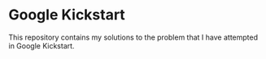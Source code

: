 # **Google Kickstart**

This repository contains my solutions to the problem that I have attempted in Google Kickstart.
